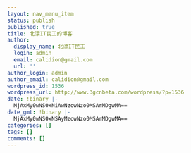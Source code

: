 ```yaml
---
layout: nav_menu_item
status: publish
published: true
title: 北漂IT民工的博客
author:
  display_name: 北漂IT民工
  login: admin
  email: calidion@gmail.com
  url: ''
author_login: admin
author_email: calidion@gmail.com
wordpress_id: 1536
wordpress_url: http://www.3gcnbeta.com/wordpress/?p=1536
date: !binary |-
  MjAxMy0wNS0xNiAwNzowNzo0MSArMDgwMA==
date_gmt: !binary |-
  MjAxMy0wNS0xNSAyMzowNzo0MSArMDgwMA==
categories: []
tags: []
comments: []
---
```


